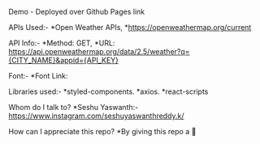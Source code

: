 Demo - Deployed over Github Pages
link

APIs Used:-
    *Open Weather APIs,
    *https://openweathermap.org/current


API Info:-
		*Method: GET,
		*URL: https://api.openweathermap.org/data/2.5/weather?q={CITY_NAME}&appid={API_KEY}
		
Font:-
		*Font Link: <link href="https://fonts.googleapis.com/css2?family=Montserrat:wght@400;500;600&display=swap" rel="stylesheet">
		
Libraries used:-
		*styled-components.
		*axios.
		*react-scripts
		
Whom do I talk to?
		*Seshu Yaswanth:- https://www.instagram.com/seshuyaswanthreddy.k/
		
How can I appreciate this repo?
    *By giving this repo a 🌟
